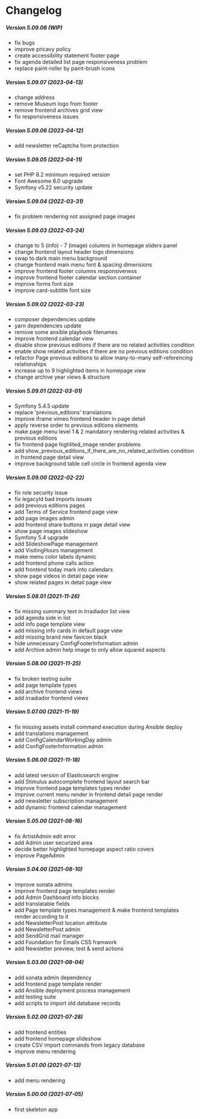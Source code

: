 Changelog
=========

##### Version 5.09.08 (WIP)
 * fix bugs
 * improve pricavy policy
 * create accessibility statement footer page
 * fix agenda detailed list page responsiveness problem
 * replace paint-roller by paint-brush icons

##### Version 5.09.07 (2023-04-13)
 * change address
 * remove Museum logo from footer
 * remove frontend archives grid view
 * fix responsiveness issues

##### Version 5.09.06 (2023-04-12)
 * add newsletter reCaptcha form protection

##### Version 5.09.05 (2023-04-11)
 * set PHP 8.2 minimum required version
 * Font Awesome 6.0 upgrade
 * Symfony v5.22 security update

##### Version 5.09.04 (2022-03-31)
 * fix problem rendering not assigned page images

##### Version 5.09.03 (2022-03-24)
 * change to 5 (info) - 7 (image) columns in homepage sliders panel
 * change frontend layout header logo dimensions
 * swap to dark main menu background
 * change frontend main menu font & spacing dimensions
 * improve frontend footer columns responsiveness
 * improve frontend footer calendar section container
 * improve forms font size
 * improve card-subtitle font size

##### Version 5.09.02 (2022-03-23)
 * composer dependencies update
 * yarn dependencies update
 * remove some ansible playbook filenames
 * improve frontend calendar view
 * disable show previous editions if there are no related activities condition
 * enable show related activities if there are no previous editions condition
 * refactor Page previous editions to allow many-to-many self-referencing relationships
 * increase up to 9 highlighted items in homepage view
 * change archive year views & structure

##### Version 5.09.01 (2022-03-01)
 * Symfony 5.4.5 update
 * replace 'previous_editions' translations
 * improve iframe vimeo frontend header in page detail
 * apply reverse order to previous editions elements
 * make page menu level 1 & 2 mandatory rendering related activities & previous editions
 * fix frontend page highlited_image render problems
 * add show_previous_editions_if_there_are_no_related_activities condition in frontend page detail view
 * improve background table cell circle in frontend agenda view

##### Version 5.09.00 (2022-02-22)
 * fix role security issue
 * fix legacyId bad imports issues
 * add previous editions pages
 * add Terms of Service frontend page view
 * add page images admin
 * add frontend share buttons in page detail view
 * show page images slideshow
 * Symfony 5.4 upgrade
 * add SlideshowPage management
 * add VisitingHours management
 * make menu color labels dynamic
 * add frontend phone calls action
 * add frontend today mark into calendars
 * show page videos in detail page view
 * show related pages in detail page view

##### Version 5.08.01 (2021-11-26)
 * fix missing summary text in Irradiador list view
 * add agenda side in list
 * add info page template view
 * add missing info cards in default page view
 * add missing brand new favicon black
 * hide unnecessary ConfigFooterInformation admin
 * add Archive admin help image to only allow squared aspects

##### Version 5.08.00 (2021-11-25)
 * fix broken testing suite
 * add page template types
 * add archive frontend views
 * add irradiador frontend views

##### Version 5.07.00 (2021-11-19)
 * fix missing assets install command execution during Ansible deploy
 * add translations management
 * add ConfigCalendarWorkingDay admin
 * add ConfigFooterInformation admin

##### Version 5.06.00 (2021-11-18)
 * add latest version of Elasticsearch engine
 * add Stimulus autocomplete frontend layout search bar
 * improve frontend page templates types render
 * improve current menu render in frontend detail page render
 * add newsletter subscription management
 * add dynamic frontend calendar management

##### Version 5.05.00 (2021-08-16)
 * fix ArtistAdmin edit error
 * add Admin user securized area
 * decide better highlighted homepage aspect ratio covers
 * improve PageAdmin

##### Version 5.04.00 (2021-08-10)
 * improve sonata admins
 * improve frontend page templates render
 * add Admin Dashboard info blocks
 * add translatable fields
 * add Page template types management & make frontend templates render according to it
 * add NewsletterPost location attribute
 * add NewsletterPost admin
 * add SendGrid mail manager
 * add Foundation for Emails CSS framwork
 * add Newsletter preview, test & send actions

##### Version 5.03.00 (2021-08-04)
 * add sonata admin dependency
 * add frontend page template render
 * add Ansible deployment process management
 * add testing suite
 * add scripts to import old database records

##### Version 5.02.00 (2021-07-28)
 * add frontend entities
 * add frontend homepage slideshow
 * create CSV import commands from legacy database
 * improve menu rendering

##### Version 5.01.00 (2021-07-13)
 * add menu rendering

##### Version 5.00.00 (2021-07-05)
 * first skeleton app
